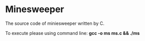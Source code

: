 # Minesweeper

The source code of miniesweeper written by C.

To execute please using command line:
**gcc -o ms ms.c && ./ms**
